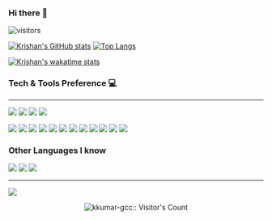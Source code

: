 ### Hi there 👋

![visitors](https://visitor-badge.glitch.me/badge?page_id=${kkumar-gcc}.${your.repo.id})

[![Krishan's GitHub stats](https://github-readme-stats.vercel.app/api?username=kkumar-gcc&&show_icons=true)](https://github.com/kkumar-gcc)
[![Top Langs](https://github-readme-stats.vercel.app/api/top-langs/?username=kkumar-gcc&layout=compact)](https://github.com/kkumar-gcc)

[![Krishan's wakatime stats](https://github-readme-stats.vercel.app/api/wakatime?username=kkumar-gcc)](https://github.com/kkumar-gcc)
<br>
### Tech & Tools Preference 💻
---

<img src = "https://img.shields.io/badge/-HTML5-E34F26?style=flat&logo=html5&logoColor=white"> <img src = "https://img.shields.io/badge/-CSS3-1572B6?style=flat&logo=css3&logoColor=white">
<img src="https://img.shields.io/badge/-Bootstrap-563D7C?style=flat&logo=bootstrap&logoColor=white">
<img src="https://img.shields.io/badge/-JavaScript-eed718?style=flat&logo=javascript&logoColor=ffffff">
<!-- <img src="https://img.shields.io/badge/-Typescript-3178C6?style=flat&logo=typescript&logoColor=ffffff"> -->
<img src="https://img.shields.io/badge/-Sass-cc6699?style=flat&logo=sass&logoColor=ffffff">
<img src="https://img.shields.io/badge/-React-000000?style=flat&logo=react&logoColor=00c8ff">
<!-- <img src="https://img.shields.io/badge/-NextJs-fff?style=flat&logo=next.js&logoColor=000"> -->
<img src="https://img.shields.io/badge/-MongoDB-4DB33D?style=flat&logo=mongodb&logoColor=FFFFFF">
<!-- <img src="https://img.shields.io/badge/-GraphQL-e535ab?style=flat&logo=graphql&logoColor=FFFFFF"> -->
<img src="https://img.shields.io/badge/-MySQL-F29111?style=flat&logo=mysql&logoColor=FFFFFF">
<img src="https://img.shields.io/badge/-ExpressJs-787878?style=flat">
<img src="https://img.shields.io/badge/-NodeJs-3C873A?style=flat&logo=Node.js&logoColor=white">
<!-- <img src="https://img.shields.io/badge/-Firebase-FFA611?style=flat&logo=firebase&logoColor=FFFFFF"> -->
<img src="http://img.shields.io/badge/-Google%20Cloud%20Platform-4285F4?style=flat&logo=google%20cloud&logoColor=white">
<img src="https://img.shields.io/badge/-Progressive Web Apps-5A0FC8?style=flat">
<img src="http://img.shields.io/badge/-Git-F1502F?style=flat&logo=git&logoColor=FFFFFF">
<img src="http://img.shields.io/badge/-Github-000000?style=flat&logo=github&logoColor=FFFFFF">
<img src="http://img.shields.io/badge/-VS%20Code-007ACC?style=flat&logo=visual%20studio%20code&logoColor=white">
<img src="http://img.shields.io/badge/-Heroku-430098?style=flat&logo=heroku&logoColor=white">
<!-- <img src="http://img.shields.io/badge/-Vercel-black?style=flat&logo=vercel&logoColor=white"> -->

### Other Languages I know
<img src="http://img.shields.io/badge/-Php-F89820?style=flat&logo=php&logoColor=white"> <img src="https://img.shields.io/badge/-C%20&%20C++-659ad2?style=flat&logo=c%2B%2B&logoColor=ffffff"> <img src="https://img.shields.io/badge/-Python-black?style=flat&logo=python&logoColor=white">

---
![](https://github.com/kkumar-gcc/github-stats/blob/master/generated/languages.svg)
<p align="center"><img src="https://profile-counter.glitch.me/{kkumar-gcc}/count.svg" alt="kkumar-gcc:: Visitor's Count" /></p>

